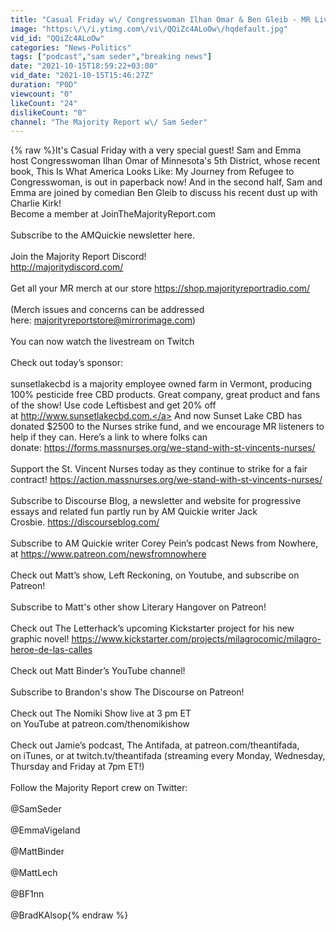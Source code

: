 ```yaml
---
title: "Casual Friday w\/ Congresswoman Ilhan Omar & Ben Gleib - MR Live - 10\/15\/21"
image: "https:\/\/i.ytimg.com\/vi\/QQiZc4ALoOw\/hqdefault.jpg"
vid_id: "QQiZc4ALoOw"
categories: "News-Politics"
tags: ["podcast","sam seder","breaking news"]
date: "2021-10-15T18:59:22+03:00"
vid_date: "2021-10-15T15:46:27Z"
duration: "P0D"
viewcount: "0"
likeCount: "24"
dislikeCount: "0"
channel: "The Majority Report w\/ Sam Seder"
---
```

{% raw %}It's Casual Friday with a very special guest! Sam and Emma host Congresswoman Ilhan Omar of Minnesota's 5th District, whose recent book, This Is What America Looks Like: My Journey from Refugee to Congresswoman, is out in paperback now! And in the second half, Sam and Emma are joined by comedian Ben Gleib to discuss his recent dust up with Charlie Kirk!<br />Become a member at JoinTheMajorityReport.com<br /><br />Subscribe to the AMQuickie newsletter here.<br /><br />Join the Majority Report Discord!<br /><a rel="nofollow" target="blank" href="http://majoritydiscord.com/">http://majoritydiscord.com/</a><br /><br />Get all your MR merch at our store <a rel="nofollow" target="blank" href="https://shop.majorityreportradio.com/">https://shop.majorityreportradio.com/</a><br /><br />(Merch issues and concerns can be addressed here: majorityreportstore@mirrorimage.com)<br /><br />You can now watch the livestream on Twitch<br /><br />Check out today’s sponsor:<br /><br />sunsetlakecbd is a majority employee owned farm in Vermont, producing 100% pesticide free CBD products. Great company, great product and fans of the show! Use code Leftisbest and get 20% off at <a rel="nofollow" target="blank" href="http://www.sunsetlakecbd.com.">http://www.sunsetlakecbd.com.</a> And now Sunset Lake CBD has donated $2500 to the Nurses strike fund, and we encourage MR listeners to help if they can. Here’s a link to where folks can donate: <a rel="nofollow" target="blank" href="https://forms.massnurses.org/we-stand-with-st-vincents-nurses/">https://forms.massnurses.org/we-stand-with-st-vincents-nurses/</a><br /><br />Support the St. Vincent Nurses today as they continue to strike for a fair contract! <a rel="nofollow" target="blank" href="https://action.massnurses.org/we-stand-with-st-vincents-nurses/">https://action.massnurses.org/we-stand-with-st-vincents-nurses/</a><br /><br />Subscribe to Discourse Blog, a newsletter and website for progressive essays and related fun partly run by AM Quickie writer Jack Crosbie. <a rel="nofollow" target="blank" href="https://discourseblog.com/">https://discourseblog.com/</a><br /><br />Subscribe to AM Quickie writer Corey Pein’s podcast News from Nowhere, at <a rel="nofollow" target="blank" href="https://www.patreon.com/newsfromnowhere">https://www.patreon.com/newsfromnowhere</a><br /><br />Check out Matt’s show, Left Reckoning, on Youtube, and subscribe on Patreon!<br /><br />Subscribe to Matt's other show Literary Hangover on Patreon!<br /><br />Check out The Letterhack’s upcoming Kickstarter project for his new graphic novel! <a rel="nofollow" target="blank" href="https://www.kickstarter.com/projects/milagrocomic/milagro-heroe-de-las-calles">https://www.kickstarter.com/projects/milagrocomic/milagro-heroe-de-las-calles</a><br /><br />Check out Matt Binder’s YouTube channel!<br /><br />Subscribe to Brandon's show The Discourse on Patreon!<br /><br />Check out The Nomiki Show live at 3 pm ET on YouTube at patreon.com/thenomikishow<br /><br />Check out Jamie’s podcast, The Antifada, at patreon.com/theantifada, on iTunes, or at twitch.tv/theantifada (streaming every Monday, Wednesday, Thursday and Friday at 7pm ET!)<br /><br />Follow the Majority Report crew on Twitter:<br /><br />@SamSeder<br /><br />@EmmaVigeland<br /><br />@MattBinder<br /><br />@MattLech<br /><br />@BF1nn<br /><br />@BradKAlsop{% endraw %}
